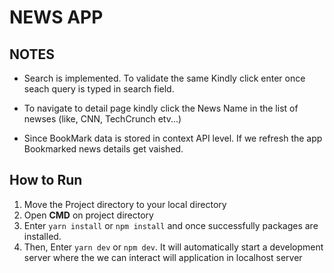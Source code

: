 # NEWS APP

## NOTES

- Search is implemented. To validate the same Kindly click enter once seach query is typed in search field.

- To navigate to detail page kindly click the News Name in the list of newses (like, CNN, TechCrunch etv...)

- Since BookMark data is stored in context API level. If we refresh the app Bookmarked news details get vaished.

## How to Run

1. Move the Project directory to your local directory
2. Open **CMD** on project directory
3. Enter `yarn install` or `npm install` and once successfully packages are installed.
4. Then, Enter `yarn dev` or `npm dev`. It will automatically start a development server where the we can interact will application in localhost server
